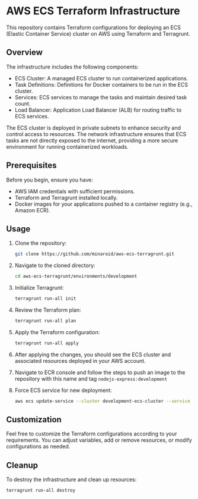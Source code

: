 # AWS ECS Terraform Infrastructure

This repository contains Terraform configurations for deploying an ECS (Elastic Container Service) cluster on AWS using Terraform and Terragrunt.

## Overview

The infrastructure includes the following components:

- ECS Cluster: A managed ECS cluster to run containerized applications.
- Task Definitions: Definitions for Docker containers to be run in the ECS cluster.
- Services: ECS services to manage the tasks and maintain desired task count.
- Load Balancer: Application Load Balancer (ALB) for routing traffic to ECS services.

The ECS cluster is deployed in private subnets to enhance security and control access to resources. The network infrastructure ensures that ECS tasks are not directly exposed to the internet, providing a more secure environment for running containerized workloads.

## Prerequisites

Before you begin, ensure you have:

- AWS IAM credentials with sufficient permissions.
- Terraform and Terragrunt installed locally.
- Docker images for your applications pushed to a container registry (e.g., Amazon ECR).

## Usage

1. Clone the repository:

   ```bash
   git clone https://github.com/minaroid/aws-ecs-terragrunt.git

2. Navigate to the cloned directory:

   ```bash
   cd aws-ecs-terragrunt/environments/development

3. Initialize Terragrunt:

   ```bash
   terragrunt run-all init

4. Review the Terraform plan:

   ```bash
   terragrunt run-all plan

5. Apply the Terraform configuration:

   ```bash
   terragrunt run-all apply

6. After applying the changes, you should see the ECS cluster and associated resources deployed in your AWS account.

7. Navigate to ECR console and follow the steps to push an image to the repository with this name and tag `nodejs-express:development`
   
8. Force ECS service for new deployment:   

   ```bash
   aws ecs update-service --cluster development-ecs-cluster --service development-ecs-service --force-new-deployment


## Customization

Feel free to customize the Terraform configurations according to your requirements. You can adjust variables, add or remove resources, or modify configurations as needed.


## Cleanup

To destroy the infrastructure and clean up resources:

  ```bash
  terragrunt run-all destroy




